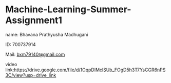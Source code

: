 # Machine-Learning-Summer-Assignment1

name: Bhavana Prathyusha Madhugani

ID: 700737914

Mail: bxm79140@gmail.com

video link:https://drive.google.com/file/d/1OqpDIMclSUb_FOgD5h3T7YsCGR6nPS3C/view?usp=drive_link

